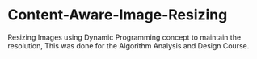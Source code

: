 # Content-Aware-Image-Resizing
Resizing Images using Dynamic Programming concept to maintain the resolution,
This was done for the Algorithm Analysis and Design Course.
